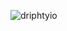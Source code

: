 

![driphtyio](https://user-images.githubusercontent.com/75220825/161406182-dbbf2830-edc5-4bc3-9485-6f8b0b59e7ea.png)
